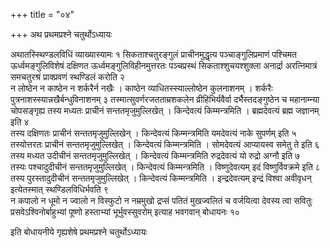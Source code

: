 +++
title = "०४"

+++
अथ प्रथमप्रश्ने चतुर्थोऽध्यायः

अथातस्स्थिण्डलविधिं व्याख्यास्यामः १
सिकताश्चतुरङ्गुलं प्राचीनमुद्धृत्य पञ्चाङ्गुलिप्रमाणं पश्चिमत ऊर्ध्वमङ्गुलिविशेषं दक्षिणत ऊर्ध्वमङ्गुलिविहीनमुत्तरतः पञ्चप्रस्थं सिकताश्शुचयश्शुक्ला अनार्द्रा अरत्निमात्रं समचतुरश्रं प्राक्प्रवणं स्थण्डिलं करोति २   
न लोष्ठेन न काष्ठेन न शर्करैर्न नखैः । काष्ठेन व्याधितस्स्याल्लोष्ठेन कुलनाशनम् । शर्करैः पुत्रनाशस्स्यान्नखैर्बन्धुविनाशनम् ३
तस्मात्सुवर्णरजतताम्रशकलेन व्रीहिभिर्यवैर्वा दर्भैस्तदङ्गुष्ठेन च महानाम्न्या चोपसङ्गृह्य तस्य मध्यतः प्राचीनं सन्ततमृजुमुल्लिखेत् । किन्देवत्यं किम्मन्त्रमिति । ब्रह्मदेवत्यं ब्रह्म जज्ञानम् इति ४   
तस्य दक्षिणतः प्राचीनं सन्ततमृजुमुल्लिखेन् । किन्देवत्यं किम्मन्त्रमिति यमदेवत्यं नाके सुपर्णम् इति ५   
तस्योत्तरतः प्राचीनं सन्ततमृजुमुल्लिखेत् । किन्देवत्यं किम्मन्त्रमिति । सोमदेवत्यं आप्यायस्व समेतु ते इति ६   
तस्य मध्यत उदीचीनं सन्ततमृजुमुल्लिखेत् । किन्देवत्यं किम्मन्त्रमिति रुद्रदेवत्यं यो रुद्रो अग्नौ इति ७   
तस्यः पश्चादुदीचीनं सन्ततमृजुमुल्लिखेत् । किन्देवत्यं किम्मन्त्रमिति । विष्णुदेवत्यम् इदं विष्णुर्विवक्रमे इति ८   
तस्य पुरस्तादुदीचीनं सन्ततमृजुमुल्लिखेत् । किन्देवत्यं किम्मन्त्रमिति । इन्द्रदेवत्यम् इन्द्रं विश्वा अवीवृधन् इत्येतस्मात् स्थण्डिलविधिर्भवति ९   
न कपालो न धूमो न ज्वालो न विस्फुटो न नम्रमुखो द्रप्सं पतितं मुखज्वलितं च वर्जयित्वा देवस्य त्वा सवितुः प्रसवेऽश्विनोर्बाहुभ्यां पूष्णो हस्ताभ्यां भूर्भुवस्सुवरोम् इत्याह भवगवान् बोधायनः १०   

इति बोधायनीये गृह्यशेषे प्रथमप्रश्ने चतुर्थोऽध्यायः

